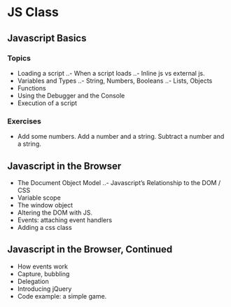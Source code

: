 # JS Class

## Javascript Basics

### Topics

- Loading a script
..- When a script loads
..- Inline js vs external js.
- Variables and Types
..- String, Numbers, Booleans
..- Lists, Objects
- Functions
- Using the Debugger and the Console
- Execution of a script

### Exercises

- Add some numbers. Add a number and a string. Subtract a number and a string.

## Javascript in the Browser

- The Document Object Model
..- Javascript’s Relationship to the DOM / CSS
- Variable scope
- The window object
- Altering the DOM with JS.
- Events: attaching event handlers
- Adding a css class

## Javascript in the Browser, Continued

- How events work
- Capture, bubbling
- Delegation
- Introducing jQuery
- Code example: a simple game.
